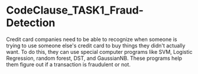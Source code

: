 # CodeClause_TASK1_Fraud-Detection
Credit card companies need to be able to recognize when someone is trying to use someone else's credit card to buy things they didn't actually want. To do this, they can use special computer programs like SVM, Logistic Regression, random forest, DST, and GaussianNB. These programs help them figure out if a transaction is fraudulent or not.
